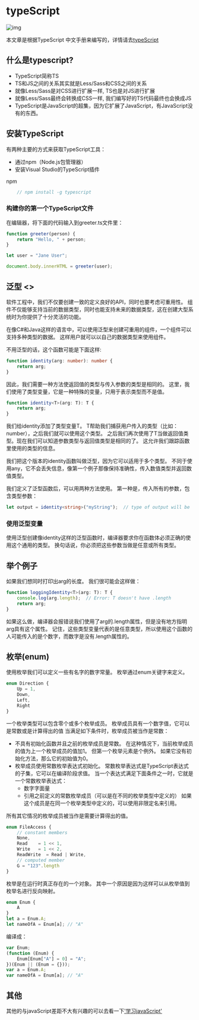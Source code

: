 # typeScript
![img](/publice/img_3.png)

本文章是根据TypeScript 中文手册来编写的，详情请去[typeScript](https://typescript.devjs.cn/)

## 什么是typescript?
- TypeScript简称TS
- TS和JS之间的关系其实就是Less/Sass和CSS之间的关系
- 就像Less/Sass是对CSS进行扩展一样, TS也是对JS进行扩展
- 就像Less/Sass最终会转换成CSS一样, 我们编写好的TS代码最终也会换成JS
- TypeScript是JavaScript的超集，因为它扩展了JavaScript，有JavaScript没有的东西。


## 安装TypeScript

有两种主要的方式来获取TypeScript工具：

- 通过npm（Node.js包管理器）
- 安装Visual Studio的TypeScript插件

npm 
```ts
    // npm install -g typescript
```

### 构建你的第一个TypeScript文件
在编辑器，将下面的代码输入到greeter.ts文件里：
```ts
function greeter(person) {
    return "Hello, " + person;
}

let user = "Jane User";

document.body.innerHTML = greeter(user);
```
## 泛型 <>
软件工程中，我们不仅要创建一致的定义良好的API，同时也要考虑可重用性。 
组件不仅能够支持当前的数据类型，同时也能支持未来的数据类型，这在创建大型系统时为你提供了十分灵活的功能。

在像C#和Java这样的语言中，可以使用泛型来创建可重用的组件，一个组件可以支持多种类型的数据。 
这样用户就可以以自己的数据类型来使用组件。

不用泛型的话，这个函数可能是下面这样:
```ts
function identity(arg: number): number {
    return arg;
}
```
因此，我们需要一种方法使返回值的类型与传入参数的类型是相同的。 
这里，我们使用了类型变量，它是一种特殊的变量，只用于表示类型而不是值。
```ts
function identity<T>(arg: T): T {
    return arg;
}
```
我们给identity添加了类型变量T。 T帮助我们捕获用户传入的类型（比如：number），之后我们就可以使用这个类型。 之后我们再次使用了T当做返回值类型。现在我们可以知道参数类型与返回值类型是相同的了。 这允许我们跟踪函数里使用的类型的信息。

我们把这个版本的identity函数叫做泛型，因为它可以适用于多个类型。 不同于使用any，它不会丢失信息，像第一个例子那像保持准确性，传入数值类型并返回数值类型。

我们定义了泛型函数后，可以用两种方法使用。 第一种是，传入所有的参数，包含类型参数：

```ts
let output = identity<string>("myString");  // type of output will be 'string'
```

### 使用泛型变量
使用泛型创建像identity这样的泛型函数时，编译器要求你在函数体必须正确的使用这个通用的类型。 换句话说，你必须把这些参数当做是任意或所有类型。

<h2>举个例子</h2>

如果我们想同时打印出arg的长度。 我们很可能会这样做：
```ts
function loggingIdentity<T>(arg: T): T {
    console.log(arg.length);  // Error: T doesn't have .length
    return arg;
}
```
如果这么做，编译器会报错说我们使用了arg的.length属性，但是没有地方指明arg具有这个属性。 
记住，这些类型变量代表的是任意类型，所以使用这个函数的人可能传入的是个数字，而数字是没有.length属性的。

## 枚举(enum)

使用枚举我们可以定义一些有名字的数字常量。 枚举通过enum关键字来定义。

```ts
enum Direction {
    Up = 1,
    Down,
    Left,
    Right
}
```
一个枚举类型可以包含零个或多个枚举成员。 
枚举成员具有一个数字值，它可以是常数或是计算得出的值 当满足如下条件时，枚举成员被当作是常数：

- 不具有初始化函数并且之前的枚举成员是常数。 在这种情况下，当前枚举成员的值为上一个枚举成员的值加1。 但第一个枚举元素是个例外。 如果它没有初始化方法，那么它的初始值为0。
- 枚举成员使用常数枚举表达式初始化。 常数枚举表达式是TypeScript表达式的子集，它可以在编译阶段求值。 当一个表达式满足下面条件之一时，它就是一个常数枚举表达式：
  - 数字字面量
  - 引用之前定义的常数枚举成员（可以是在不同的枚举类型中定义的） 如果这个成员是在同一个枚举类型中定义的，可以使用非限定名来引用。

所有其它情况的枚举成员被当作是需要计算得出的值。
```ts
enum FileAccess {
    // constant members
    None,
    Read    = 1 << 1,
    Write   = 1 << 2,
    ReadWrite  = Read | Write,
    // computed member
    G = "123".length
}
```
枚举是在运行时真正存在的一个对象。 其中一个原因是因为这样可以从枚举值到枚举名进行反向映射。
```ts
enum Enum {
    A
}
let a = Enum.A;
let nameOfA = Enum[a]; // "A"
```
编译成：
```ts
var Enum;
(function (Enum) {
    Enum[Enum["A"] = 0] = "A";
})(Enum || (Enum = {}));
var a = Enum.A;
var nameOfA = Enum[a]; // "A"
```

## 其他
其他的与javaScript差距不大有兴趣的可以去看一下['学习javaScript'](./javaScript.md)
